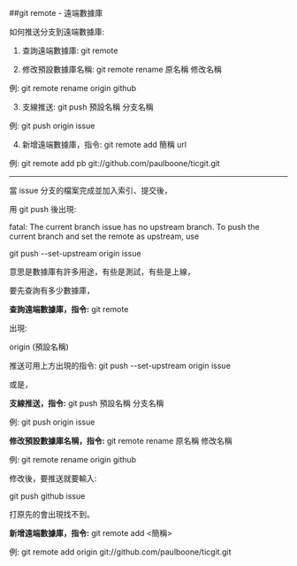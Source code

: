 ##git remote - 遠端數據庫

如何推送分支到遠端數據庫:

1. 查詢遠端數據庫: git remote

2. 修改預設數據庫名稱: git remote rename 原名稱 修改名稱

例: git remote rename origin github

3. 支線推送: git push 預設名稱 分支名稱

例: git push origin issue

4. 新增遠端數據庫，指令: git remote add 簡稱 url

例: git remote add pb git://github.com/paulboone/ticgit.git

----------------------------------------------------------------

當 issue 分支的檔案完成並加入索引、提交後，

用 git push 後出現:

fatal: The current branch issue has no upstream branch.
To push the current branch and set the remote as upstream, use

git push --set-upstream origin issue

意思是數據庫有許多用途，有些是測試，有些是上線，

要先查詢有多少數據庫，

**查詢遠端數據庫，指令:**
git remote

出現:

origin (預設名稱)

推送可用上方出現的指令:
git push --set-upstream origin issue

或是，

**支線推送，指令:**
git push 預設名稱 分支名稱

例: git push origin issue

**修改預設數據庫名稱，指令:**
git remote rename 原名稱 修改名稱

例: git remote rename origin github

修改後，要推送就要輸入:

git push github issue

打原先的會出現找不到。


**新增遠端數據庫，指令:**
git remote add <簡稱> <url>

例: git remote add origin git://github.com/paulboone/ticgit.git


